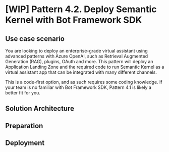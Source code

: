 # [WIP] Pattern 4.2. Deploy Semantic Kernel with Bot Framework SDK

## Use case scenario

You are looking to deploy an enterprise-grade virtual assistant using advanced patterns with Azure OpenAI, such as Retrieval Augmented Generation (RAG), plugins, OAuth and more. This pattern will deploy an Application Landing Zone and the required code to run Semantic Kernel as a virtual assistant app that can be integrated with many different channels.

This is a code-first option, and as such requires some coding knowledge. If your team is no familiar with Bot Framework SDK, Pattern 4.1 is likely a better fit for you.

## Solution Architecture

## Preparation

## Deployment

